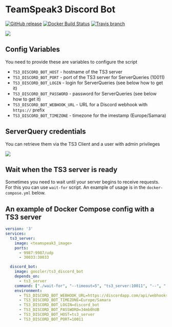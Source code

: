 # TeamSpeak3 Discord Bot
[![GitHub release](https://img.shields.io/github/release/goozler/ts3_discord_bot.svg?style=flat-square)](https://github.com/goozler/ts3_discord_bot/releases) [![Docker Build Status](https://img.shields.io/docker/build/goozler/ts3_discord_bot.svg?style=flat-square)](https://hub.docker.com/r/goozler/ts3_discord_bot/builds) [![Travis branch](https://img.shields.io/travis/goozler/ts3_discord_bot/master.svg?style=flat-square)](https://travis-ci.org/goozler/ts3_discord_bot)

![](https://github.com/goozler/ts3_discord_bot/blob/master/screenshots/discord.jpg?raw=1)

Config Variables
------
You need to provide these are variables to configure the script
- ```TS3_DISCORD_BOT_HOST``` - hostname of the TS3 server
- ```TS3_DISCORD_BOT_PORT``` - port of the TS3 server for ServerQueries (10011)
- ```TS3_DISCORD_BOT_LOGIN``` - login for ServerQueries (see below how to get it)
- ```TS3_DISCORD_BOT_PASSWORD``` - password for ServerQueries (see below how to get it)
- ```TS3_DISCORD_BOT_WEBHOOK_URL``` - URL for a Discord webhook with `https://` prefix
- ```TS3_DISCORD_BOT_TIMEZONE``` - timezone for the imestamp (Europe/Samara)

ServerQuery credentials
------
You can retrieve them via the TS3 Client and a user with admin privileges

![](https://github.com/goozler/ts3_discord_bot/blob/master/screenshots/teamspeak_settings.jpg?raw=1)

Wait when the TS3 server is ready
------
Sometimes you need to wait until your server begins to receive requests. For this you can use `wait-for` script. An example of usage is in the `docker-compose.yml` below.

An example of Docker Compose config with a TS3 server
------
```yaml
version: '3'
services:
  ts3_server:
    image: <teamspeak3_image>
    ports:
      - 9987:9987/udp
      - 30033:30033

  discord_bot:
    image: goozler/ts3_discord_bot
    depends_on:
      - ts3_server
    command: ["./wait-for", "--timeout=5", "ts3_server:10011", "--", "./ts3_discord_bot"]
    environment:
      - TS3_DISCORD_BOT_WEBHOOK_URL=https://discordapp.com/api/webhooks/<webhook_id>
      - TS3_DISCORD_BOT_TIMEZONE=Europe/Samara
      - TS3_DISCORD_BOT_LOGIN=discord_bot
      - TS3_DISCORD_BOT_PASSWORD=34mb0hUB
      - TS3_DISCORD_BOT_HOST=ts3_server
      - TS3_DISCORD_BOT_PORT=10011
```
